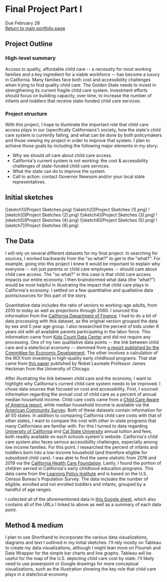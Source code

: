 # Final Project Part I
Due February 28  
[Return to main portfolio page](https://ejreece.github.io/ReecePortfolio/)

## Project Outline

### High-level summary
Access to quality, affordable child care -- a necessity for most working families and a key ingredient for a viable workforce -- has become a luxury in California. Many families face both cost and accessibility challenges when trying to find quality child care. The Golden State needs to invest in strengthening its current fragile child care system. Investment efforts should focus on building capacity, over time, to increase the number of infants and toddlers that receive state-funded child care services.

### Project structure
With this project, I hope to illuminate the important role that child care access plays in our (specifically Californians') society, how the state's child care system is currently failing, and what can be done by both policymakers and those viewing my project in order to improve that system. I plan to achieve those goals by including the following major elements in my story: 

 - Why we should *all* care about child care access.
 - California's current system is not working: the cost & accessibility challenges of state-funded child care services.
 - What the state can do to improve the system.
 - Call to action: contact Governor Newsom and/or your local state representatives.

## Initial sketches
![sketch1](Project Sketches.png)
![sketch2](Project Sketches (1).png)
![sketch3](Project Sketches (2).png)
![sketch4](Project Sketches (3).png)
![sketch5](Project Sketches (4).png)
![sketch6](Project Sketches (5).png)
![sketch7](Project Sketches (6).png)

## The Data
I will rely on several different datasets for my final project. In searching for sources, I worked backwards from the "so what?" to get to the "what?". For example, going into this project I knew it would be important to explain why everyone -- not just parents or child care employees -- should care about child care access. The "so what?" in this case is that child care access impacts our entire economy. I then brainstormed what data (the "what?") would be most helpful in illustrating the impact that child care plays in California's economy. I settled on a few quantitative and qualitative data points/sources for this part of the story. 

Quantitative data includes the ratio of seniors to working-age adults, from 2010 to today as well as projections through 2060. I sourced this information from the [California Department of Finance](https://www.dof.ca.gov/Forecasting/Demographics/Projections/). I had to do a bit of data processing with this dataset, as the original version grouped the data by sex and 5 year age group. I also researched the percent of kids under 6 years old with all available parents participating in the labor force. This information came from [Kids Count Data Center](https://datacenter.kidscount.org/data/tables/5057-children-under-age-6-with-all-available-parents-in-the-labor-force?loc=1&loct=1#detailed/2/6/false/871,870,573,869,36,868,867,133,38,35/any/11472,11473) and did not require any processing. One of my two qualitative data points -- the link between child care and a state/local economy -- stemmed from [a report published by the Committee for Economic Development](https://www.ced.org/childcareimpact). The other involves a calculation of the ROI from investing in high-quality early childhood programs. That stat came from [this paper](https://www.nber.org/system/files/working_papers/w22993/w22993.pdf) published by Nobel Laureate Professor James Heckman from the University of Chicago.

After illustrating the link between child care and the economy, I want to highlight why California's current child care system needs to be improved. I chose data sources that focused on cost and accessibility. First, I sourced information regarding the annual cost of child care as a percent of annual median household income. Child care costs came from a [Child Care Aware of America report](https://www.childcareaware.org/wp-content/uploads/2020/09/2020StateFactSheets-UPDATE-AllStates-09242020.pdf?utm_campaign=Picking%20Up%20The%20Pieces&utm_source=52%20SFS%20%20PDF), while median household income is available via the [American Community Survey](https://www2.census.gov/programs-surveys/acs/summary_file/2019/data/1_year_geographic_comparison_tables/GCT1901.csv). Both of these datasets contain information for all 50 states. In addition to comparing California child care costs with that of other states, I want to compare the cost with other in-state programs that many Californians are familiar with. For this I turned to data regarding [University of California](https://www.ucop.edu/operating-budget/_files/fees/202021/2020-21_total_charges_by_campus.pdf) and [Cal State University](https://www2.calstate.edu/attend/paying-for-college/Documents/20-21-coa.pdf) annual tuition and fees, both readily available on each schools system's website. California's child care system also faces serious accessibility challenges, especially among low income families. For this point, I researched the percent of infants and toddlers born into a low-income household (and therefore eligible for subsidized child care). I was able to find the same statistic from 2016 and 2019 via the [California Health Care Foundation](https://www.chcf.org/collection/maternity-care-california-almanac/). Lastly, I found the portion of children served in California's early childhood education programs. This data came from the [Learning Policy Institute](https://healthyplacesindex.org/wp-content/uploads/2018/02/2017_understanding_ca_early_care_education_system.pdf) and is based on the U.S. Census Bureau's Population Survey. The data includes the number of eligible, enrolled and not enrolled toddlers and infants, grouped by a handful of age ranges.

I collected all of the aforementioned data in [this Google sheet](https://docs.google.com/spreadsheets/d/1pzjf7OrJH5477HYisvjivKc-lohD58QGjXnWbxZHZu4/edit#gid=0), which also contains all of the URLs I linked to above as well as a summary of each data point. 

## Method & medium
I plan to use Shorthand to incorporate the various data visualizations, diagrams and text I outlined in my initial sketches. I'll rely mostly on Tableau to create my data visualizations, although I might lean more on Flourish and Data Wrapper for the simple bar charts and line graphs. Tableau will be useful for the map of the U.S. depicting child care cost by state. I'll likely need to use powerpoint or Google drawings for more conceptual visualizations, such as the illustration showing the key role that child care plays in a state/local economy. 
